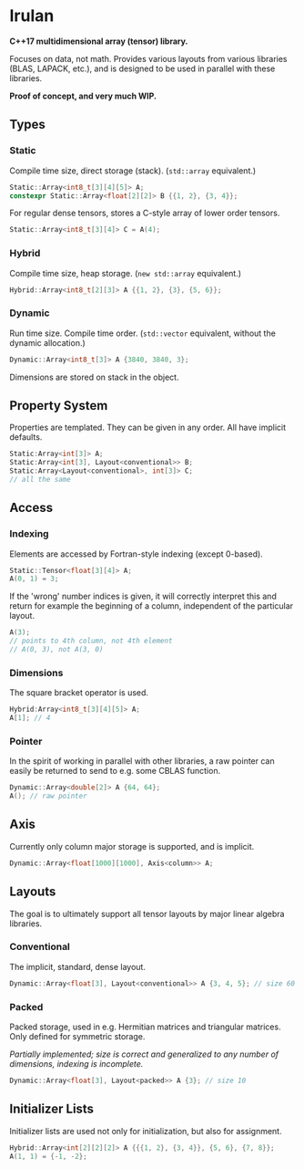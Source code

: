# Irulan

**C++17 multidimensional array (tensor) library.**

Focuses on data, not math. Provides various layouts from various libraries (BLAS, LAPACK, etc.), and is designed to be used in parallel with these libraries.

**Proof of concept, and very much WIP.**



## Types

### Static

Compile time size, direct storage (stack). (`std::array` equivalent.)

```C++
Static::Array<int8_t[3][4][5]> A;
constexpr Static::Array<float[2][2]> B {{1, 2}, {3, 4}};
```

For regular dense tensors, stores a C-style array of lower order tensors.

```C++
Static::Array<int8_t[3][4]> C = A(4);
```

### Hybrid

Compile time size, heap storage. (`new std::array` equivalent.)

```C++
Hybrid::Array<int8_t[2][3]> A {{1, 2}, {3}, {5, 6}};
```

### Dynamic

Run time size. Compile time order. (`std::vector` equivalent, without the dynamic allocation.)

```C++
Dynamic::Array<int8_t[3]> A {3840, 3840, 3};
```

Dimensions are stored on stack in the object.



## Property System

Properties are templated. They can be given in any order. All have implicit defaults.

```C++
Static:Array<int[3]> A;
Static:Array<int[3], Layout<conventional>> B;
Static:Array<Layout<conventional>, int[3]> C;
// all the same
```



## Access

### Indexing

Elements are accessed by Fortran-style indexing (except 0-based).

```C++
Static::Tensor<float[3][4]> A;
A(0, 1) = 3;
```

If the 'wrong' number indices is given, it will correctly interpret this and return for example the beginning of a column, independent of the particular layout.

```C++
A(3);
// points to 4th column, not 4th element
// A(0, 3), not A(3, 0)
```

### Dimensions

The square bracket operator is used.

```C++
Hybrid:Array<int8_t[3][4][5]> A;
A[1]; // 4
```

### Pointer

In the spirit of working in parallel with other libraries, a raw pointer can easily be returned to send to e.g. some CBLAS function.

```C++
Dynamic::Array<double[2]> A {64, 64};
A(); // raw pointer
```



## Axis

Currently only column major storage is supported, and is implicit.

```C++
Dynamic::Array<float[1000][1000], Axis<column>> A;
```



## Layouts

The goal is to ultimately support all tensor layouts by major linear algebra libraries.

### Conventional

The implicit, standard, dense layout.

```C++
Dynamic::Array<float[3], Layout<conventional>> A {3, 4, 5}; // size 60
```

### Packed

Packed storage, used in e.g. Hermitian matrices and triangular matrices. Only defined for symmetric storage.

*Partially implemented; size is correct and generalized to any number of dimensions, indexing is incomplete.*

```C++
Dynamic::Array<float[3], Layout<packed>> A {3}; // size 10
```

## Initializer Lists

Initializer lists are used not only for initialization, but also for assignment.

```C++
Hybrid::Array<int[2][2][2]> A {{{1, 2}, {3, 4}}, {5, 6}, {7, 8}};
A(1, 1) = {-1, -2};
```
